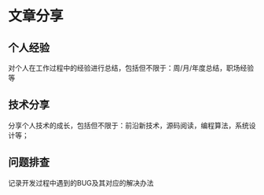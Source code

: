 # 文章分享

## 个人经验

对个人在工作过程中的经验进行总结，包括但不限于：周/月/年度总结，职场经验等

## 技术分享

分享个人技术的成长，包括但不限于：前沿新技术，源码阅读，编程算法，系统设计等；

## 问题排查

记录开发过程中遇到的BUG及其对应的解决办法
